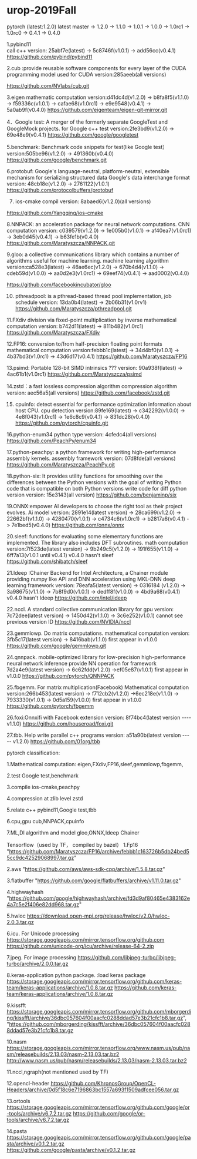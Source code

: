 # urop-2019Fall
pytorch (latest:1.2.0)
latest master -> 1.2.0 -> 1.1.0 -> 1.0.1 -> 1.0.0 -> 1.0rc1 -> 1.0rc0 -> 0.4.1 -> 0.4.0

1.pybind11     
call c++
version:    25abf7e(latest)
-> 5c8746f(v1.0.1) ->  add56cc(v0.4.1) 
https://github.com/pybind/pybind11      

2.cub  :provide reusable software components for every layer of the CUDA programming model
used for CUDA
version:285aeeb(all versions)

https://github.com/NVlabs/cub.git

3.eigen 
mathematic computation
version:d41dc4d(v1.2.0)
-> b8fa8f5(v1.1.0) -> f59336c(v1.0.1) -> cafae68(v1.0rc1) -> e9e9548(v0.4.1) -> 5a0ab9f(v0.4.0)
https://github.com/eigenteam/eigen-git-mirror.git

4．Google test: A merger of the formerly separate GoogleTest and GoogleMock projects.
for Google c++ test
version:2fe3bd9(v1.2.0)
-> 69e48e9(v0.4.1)
https://github.com/google/googletest

5.benchmark: Benchmark code snippets 
for test(like Google test）
version:505be96(v1.2.0)
-> 491360b(v0.4.0)
https://github.com/google/benchmark.git

6.protobuf:  Google's language-neutral, platform-neutral, extensible mechanism for serializing structured data
Google's data interchange format
version: 48cb18e(v1.2.0)
-> 2761122(v1.0.1) 
https://github.com/protocolbuffers/protobuf

7. ios-cmake
compil
version: 8abaed6(v1.2.0)(all versions)

https://github.com/Yangqing/ios-cmake

8.NNPACK: an acceleration package for neural network computations.
CNN computation
version: c039579(v1.2.0)
-> 1e005b0(v1.0.1) -> af40ea7(v1.0rc1) -> 3eb0d45(v0.4.1) -> b63fe1b(v0.4.0)
https://github.com/Maratyszcza/NNPACK.git

9.gloo: a collective communications library which contains a number of algorithms useful for machine learning.
machine learning algorithm
version:ca528e3(latest)
-> 46ae6ec(v1.2.0) -> 670b4d4(v1.1.0) -> cdeb59d(v1.0.0) -> aa0d2e3(v1.0rc1) -> 69eef74(v0.4.1) -> aad0002(v0.4.0)

https://github.com/facebookincubator/gloo

10. pthreadpool: is a pthread-based thread pool implementation,
job schedule
version: 13da0b4(latest)
-> 2b06b31(v1.0rv1)
https://github.com/Maratyszcza/pthreadpool.git

11.FXdiv division via fixed-point multiplication by inverse
mathematical computation
version: b742d11(latest)
-> 811b482(v1.0rc1) 
https://github.com/Maratyszcza/FXdiv

12.FP16: conversion to/from half-precision floating point formats
mathematical computation
version:febbb1c(latest)
-> 34d4bf0(v1.0.1) -> 4b37bd3(v1.0rc1) -> 43d6d17(v0.4.1)
https://github.com/Maratyszcza/FP16

13.psimd: Portable 128-bit SIMD intrinsics
???
version: 90a938f(latest)
-> 4ac61b1(v1.0rc1)
https://github.com/Maratyszcza/psimd

14.zstd：a fast lossless compression algorithm
compression algorithm
version: aec56a5(all versions)
https://github.com/facebook/zstd.git

15. cpuinfo:  detect essential for performance optimization information about host CPU.
cpu detection
version:89fe169(latest)
-> c342292(v1.0.0) -> 4e8f043(v1.0rc1) -> 1e6c8c9(v0.4.1) -> 831dc28(v0.4.0)
https://github.com/pytorch/cpuinfo.git


16.python-enum34
python type
version: 4cfedc4(all versions)
https://github.com/PeachPy/enum34

17.python-peachpy: a python framework for writing high-performance assembly kernels.
assembly framework
version: 07d8fde(all versions)
https://github.com/Maratyszcza/PeachPy.git

18.python-six: It provides utility functions for smoothing over the differences between the Python versions with the goal of writing Python code that is compatible on both Python versions
write code for diff python version 
version: 15e3143(all version)
https://github.com/benjaminp/six

19.ONNX:empower AI developers to choose the right tool as their project evolves.
Ai model
version: 2891e14(latest version)
-> 28ca699(v1.2.0) -> 22662bf(v1.1.0) -> 4280470(v1.0.1) -> c4734c6(v1.0rc1) -> b2817a6(v0.4.1) -> 7e1bed5(v0.4.0)
https://github.com/onnx/onnx

20.sleef:  functions for evaluating some elementary functions are implemented. The library also includes DFT subroutines.
math computation
version:7f523de(latest version)
-> 9b249c5(v1.2.0) -> 191f655(v1.1.0) -> 6ff7a13(v1.0.1 until v0.4.1)  v0.4.0 hasn't sleef 
https://github.com/shibatch/sleef

21.Ideep :Chainer Backend for Intel Architecture, a Chainer module providing numpy like API and DNN acceleration using MKL-DNN
deep learning framework 
version: 78eafa5(latest version)
-> 0316184 (v1.2.0) -> 3a98675(v1.1.0) -> 7b8f9d0(v1.0.1) -> dedff8f(v1.0.0) -> 4bd9a68(v0.4.1) v0.4.0 hasn't Ideep
https://github.com/intel/ideep

22.nccl. A standard collective communication library
for gpu
version: 7c72dee(latest version)
-> 1450d42(v1.1.0) -> 3c6e252(v1.0.1)  cannot see previous version ID 
https://github.com/NVIDIA/nccl

23.gemmlowp. Do matrix computations.
mathematical computation
version: 3fb5c17(latest version)
-> 8416bab(v1.1.0)  first appear in v1.0.0
https://github.com/google/gemmlowp.git

24.qnnpack. mobile-optimized library for low-precision high-performance neural network inference
provide NN operation for framework
7d2a4e9(latest version)
-> 6c62fdd(v1.2.0) ->ef05e87(v1.0.1)  first appear in v1.0.0
https://github.com/pytorch/QNNPACK

25.fbgemm. For matrix multiplication(Facebook)
Mathematical computation
version:266b453(latest version)
-> f712cb2(v1.2.0) ->6ec218e(v1.1.0) -> 7933330(v1.0.1) -> 0d5a159(v1.0.0)   first appear in v1.0.0
https://github.com/pytorch/fbgemm

26.foxi:Onnxifi with Facebook extension
version: 8f74bc4(latest version ----  v1.1.0)
https://github.com/houseroad/foxi.git

27.tbb. Help write parallel c++ programs
version: a51a90b(latest version ----- v1.2.0)
https://github.com/01org/tbb



pytorch classification:

1.Mathematical computation:
eigen,FXdiv,FP16,sleef,gemmlowp,fbgemm,

2.test
Google test,benchmark

3.compile
ios-cmake,peachpy

4.compression at zlib level
zstd

5.relate c++
pybind11,Google test,tbb

6.cpu,gpu
cub,NNPACK,cpuinfo

7.ML,Dl algorithm and model
gloo,ONNX,Ideep Chainer


Tensorflow（used by TF， compiled by bazel）
1.Fp16
"https://github.com/Maratyszcza/FP16/archive/febbb1c163726b5db24bed55cc9dc42529068997.tar.gz"

2.aws
"https://github.com/aws/aws-sdk-cpp/archive/1.5.8.tar.gz"

3.flatbuffer
"https://github.com/google/flatbuffers/archive/v1.11.0.tar.gz"

4.highwayhash
"https://github.com/google/highwayhash/archive/fd3d9af80465e4383162e4a7c5e2f406e82dd968.tar.gz"

5.hwloc
https://download.open-mpi.org/release/hwloc/v2.0/hwloc-2.0.3.tar.gz

6.icu. For Unicode processing
https://storage.googleapis.com/mirror.tensorflow.org/github.com
https://github.com/unicode-org/icu/archive/release-64-2.zip

7.jpeg. For image processing
https://github.com/libjpeg-turbo/libjpeg-turbo/archive/2.0.0.tar.gz

8.keras-application python package. :load keras package
https://storage.googleapis.com/mirror.tensorflow.org/github.com/keras-team/keras-applications/archive/1.0.8.tar.gz
https://github.com/keras-team/keras-applications/archive/1.0.8.tar.gz

9.kissfft
https://storage.googleapis.com/mirror.tensorflow.org/github.com/mborgerding/kissfft/archive/36dbc057604f00aacfc0288ddad57e3b21cfc1b8.tar.gz",
"https://github.com/mborgerding/kissfft/archive/36dbc057604f00aacfc0288ddad57e3b21cfc1b8.tar.gz

10.nasm
https://storage.googleapis.com/mirror.tensorflow.org/www.nasm.us/pub/nasm/releasebuilds/2.13.03/nasm-2.13.03.tar.bz2
http://www.nasm.us/pub/nasm/releasebuilds/2.13.03/nasm-2.13.03.tar.bz2

11.nccl,ngraph(not mentioned used by TF)

12.opencl-header
https://github.com/KhronosGroup/OpenCL-Headers/archive/0d5f18c6e7196863bc1557a693f1509adfcee056.tar.gz

13.ortools
https://storage.googleapis.com/mirror.tensorflow.org/github.com/google/or-tools/archive/v6.7.2.tar.gz
https://github.com/google/or-tools/archive/v6.7.2.tar.gz

14.pasta
https://storage.googleapis.com/mirror.tensorflow.org/github.com/google/pasta/archive/v0.1.2.tar.gz
https://github.com/google/pasta/archive/v0.1.2.tar.gz

